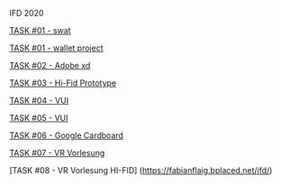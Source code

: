 IFD 2020



[TASK #01 - swat](https://github.com/FabianFlaig/IFD-SoSe20/blob/master/200428_ifd_swot.pdf)

[TASK #01 - wallet project](https://github.com/FabianFlaig/IFD-SoSe20/blob/master/walletproject.pdf)

[TASK #02 - Adobe xd](https://github.com/FabianFlaig/IFD-SoSe20/tree/master/task%2302)

[TASK #03 - Hi-Fid Prototype](http://ifdtask3.fabianflaig.de/)

[TASK #04 - VUI](https://github.com/FabianFlaig/IFD-SoSe20/tree/master/task%2304/VUI)

[TASK #05 - VUI](https://youtu.be/bRJI5nLChBI)

[TASK #06 - Google Cardboard](https://github.com/FabianFlaig/IFD-SoSe20/tree/master/task%2306)

[TASK #07 - VR Vorlesung](https://github.com/FabianFlaig/IFD-SoSe20/blob/master/task%2307/reade.md)

[TASK #08 - VR Vorlesung HI-FID] (https://fabianflaig.bplaced.net/ifd/)
